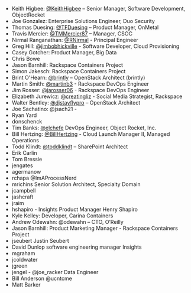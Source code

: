 - Keith Higbee: [@KeithHigbee](https://twitter.com/keithhigbee) – Senior Manager, Software Development, ObjectRocket
- Joe Gonzalez: Enterprise Solutions Engineer, Duo Security
- Thomas Duesing: [@TFDuesing](https://twitter.com/tfduesing) – Product Manager, OnMetal
- Travis Mercier: [@TMMercier87](https://twitter.com/TMMercier87) – Manager, CSOC
- Nirmal Ranganathan: [@RNirmal](https://twitter.com/RNirmal) - Principal Engineer  
- Greg Hill: [@jimbobhickville](https://twitter.com/jimbobhickville) - Software Developer, Cloud Provisioning  
- Casey Gotcher:  Product Manager, Big Data
- Chris Bowe
- Jason Barnhill: Rackspace Containers Project
- Simon Jakesch: Rackspace Containers Project
- Brint O'Hearn: [@brintly](https://twitter.com/brintly) – OpenStack Architect (brintly)
- Martin Smith: [@martinb3](https://twitter.com/martinb3) - Rackspace DevOps Engineer  
- Jim Rosser: [@jarosser06](https://twitter.com/@jarosser06) - Rackspace DevOps Engineer
- Elizabeth Jurewicz: [@creatingliz](https://twitter.com/creatingliz) - Social Media Strategist, Rackspace
- Walter Bentley: [@djstayflypro](https://twitter.com/djstayflypro) – OpenStack Architect
- Joe Sachatino: @jsach21 -
- Ryan Yard
- donschenck
- Tim Banks: [@elchefe](//twitter.com/elchefe) DevOps Engineer, Object Rocket, Inc.
- Bill Hertzing: [@BillHertzing](//twitter.com/billhertzing) - Cloud Launch Manager II, Managed Operations  
- Todd Klindt: [@toddklindt](//twitter.com/toddklindt) – SharePoint Architect
- Erik Carlin
- Tom Bressie
- jengates
- agermanow
- rchapa @ImAProcessNerd
- mrichins 	Senior Solution Architect, Specialty Domain
- jcampbell
- jashcraft
- jraim
- hshapiro - Insights Product Manager Henry Shapiro
- Kyle Kelley: Developer, Carina Containers
- Andrew Odewahn: @odewahn – CTO, O’Reilly
- Jason Barnhill: Product Marketing Manager - Rackspace Containers Project
- jseubert Justin Seubert
- David Dunlop software engineering manager Insights
- mgraham
- jcoldwater
- jgreen
- jengel - @joe_racker Data Engineer
- Bill Anderson @ucntcme 
- Matt Barker
